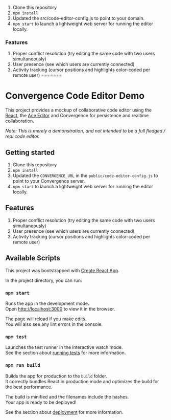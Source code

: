 1. Clone this repository
1. `npm install`
1. Updated the src/code-editor-config.js to point to your domain.
1. `npm start` to launch a lightweight web server for running the editor locally.  

### Features
1. Proper conflict resolution (try editing the same code with two users simultaneously)
1. User presence (see which users are currently connected)
1. Activity tracking (cursor positions and highlights color-coded per remote user) 
=======
# Convergence Code Editor Demo 
This project provides a mockup of collaborative code editor using the [React](https://reactjs.org/), the [Ace Editor](https://ace.c9.io) and Convergence for persistence and realtime collaboration. 

*Note: This is merely a demonstration, and not intended to be a full fledged / real code editor.*

## Getting started

1. Clone this repository
1. `npm install`
1. Updated the `CONVERGENCE_URL` in the `public/code-editor-config.js` to point to your Convergence server.
1. `npm start` to launch a lightweight web server for running the editor locally.  

## Features
1. Proper conflict resolution (try editing the same code with two users simultaneously)
1. User presence (see which users are currently connected)
1. Activity tracking (cursor positions and highlights color-coded per remote user) 


## Available Scripts
This project was bootstrapped with [Create React App](https://github.com/facebook/create-react-app).

In the project directory, you can run:

### `npm start`

Runs the app in the development mode.<br>
Open [http://localhost:3000](http://localhost:3000) to view it in the browser.

The page will reload if you make edits.<br>
You will also see any lint errors in the console.

### `npm test`

Launches the test runner in the interactive watch mode.<br>
See the section about [running tests](https://facebook.github.io/create-react-app/docs/running-tests) for more information.

### `npm run build`

Builds the app for production to the `build` folder.<br>
It correctly bundles React in production mode and optimizes the build for the best performance.

The build is minified and the filenames include the hashes.<br>
Your app is ready to be deployed!

See the section about [deployment](https://facebook.github.io/create-react-app/docs/deployment) for more information.
